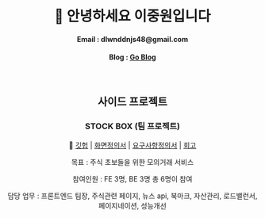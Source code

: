 <div align=center> 
  
  <h1>👋 안녕하세요 이중원입니다 </h1>

  <h4>Email : dlwnddnjs48@gmail.com</h4>
  
  <h4>Blog : <a href="https://leejoongwon.tistory.com"> Go Blog </a></h4>
  
  <br>
  
  <h2> 사이드 프로젝트 </h2>
  
  <h3> STOCK BOX (팀 프로젝트) </h3>
 
  📎 <a href="https://github.com/codestates-seb/seb41_main_032">깃헙</a> 
  | <a href="https://www.figma.com/file/1pEXlOf9EBKXdMqc7wVGNx/%ED%99%94%EB%A9%B4-%EC%A0%95%EC%9D%98%EC%84%9C?node-id=0-1">화면정의서</a> 
  | <a href="https://docs.google.com/spreadsheets/d/1wEq-r0HTsiYitdcO4nTLQwC6j0rauNFphew4SJa3t9c/edit#gid=0">요구사항정의서</a> 
  | <a href="https://leejoongwon.tistory.com/106">회고</a> 

  목표 : 주식 초보들을 위한 모의거래 서비스

  참여인원 : FE 3명, BE 3명 총 6명이 참여
  
  담당 업무 : 프론트엔드 팀장, 주식관련 페이지, 뉴스 api, 북마크, 자산관리, 로드밸런서, 페이지네이션, 성능개선
  
  <br>

</div>



